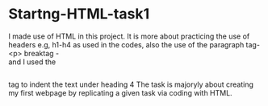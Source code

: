 # Startng-HTML-task1
I made use of HTML in this project. It is more about practicing the use of headers e.g, h1-h4 as used in the codes,
also the use of the paragraph tag-&lt;p> breaktag - <br>
and I used the<pre></pre> tag to indent the text under heading 4
The task is majoryly about creating my first webpage by replicating a given task via coding with HTML.
